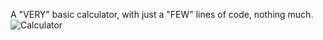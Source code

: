 A "VERY" basic calculator, with just a "FEW" lines of code, nothing much.
![Calculator](https://github.com/user-attachments/assets/1f39b799-5970-4da4-8fcc-7b0bbf087e7e)
